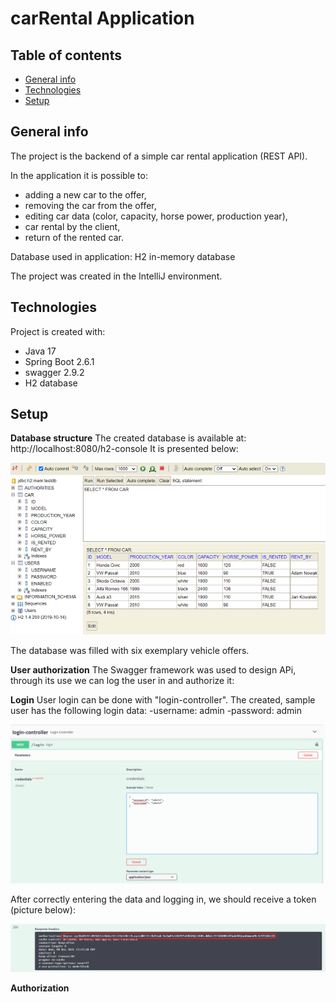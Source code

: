 # carRental Application


## Table of contents
* [General info](#general-info)
* [Technologies](#technologies)
* [Setup](#setup)

## General info
The project is the backend of a simple car rental application (REST API).

In the application it is possible to:
- adding a new car to the offer,
- removing the car from the offer,
- editing car data (color, capacity, horse power, production year),
- car rental by the client,
- return of the rented car.

Database used in application:
H2 in-memory database

The project was created in the IntelliJ environment.
	
## Technologies
Project is created with:
* Java 17
* Spring Boot 2.6.1
* swagger 2.9.2
* H2 database

## Setup

**Database structure**
The created database is available at: http://localhost:8080/h2-console
It is presented below:

![database_structure](./img/database.png)

The database was filled with six exemplary vehicle offers.

**User authorization**
The Swagger framework was used to design APi, through its use we can log the user in and authorize it:

**Login**
User login can be done with "login-controller". The created, sample user has the following login data:
-username: admin
-password: admin

![login](./img/login.png)

After correctly entering the data and logging in, we should receive a token (picture below):

![token](./img/token.png)

**Authorization**


